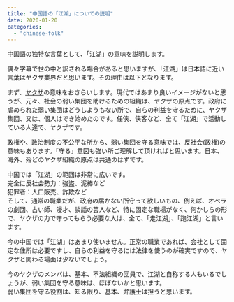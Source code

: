 ```yaml
---
title: "中国語の「江湖」についての説明"
date: 2020-01-20
categories: 
  - "chinese-folk"
---
```


中国語の独特な言葉として、「江湖」の意味を説明します。

偶々字幕で世の中と訳される場合があると思いますが、「江湖」は日本語に近い言葉はヤクザ業界だと思います。その理由は以下となります。

まず、[ヤクザ](https://ja.wikipedia.org/wiki/%E3%83%A4%E3%82%AF%E3%82%B6)の意味をおさらいします。現代ではあまり良いイメージがないと思うが、元々、社会の弱い集団を助けるための組織は、ヤクザの原点です。政府に虐められた弱い集団はどうしようもない所で、自らの利益を守るために、ヤクザ集団、又は、個人はでき始めたのです。任侠、侠客など、全て「江湖」で活動している人達で、ヤクザです。

政権や、政治制度の不公平な所から、弱い集団を守る意味では、反社会(政権)の意味もあります。「守る」意図も強い所ご理解して頂ければと思います。日本、海外、殆どのヤクザ組織の原点は共通のはずです。

中国では「江湖」の範囲は非常に広いです。  
完全に反社会勢力：強盗、泥棒など  
犯罪者：人口販売、詐欺など  
そして、通常の職業だが、政府の届かない所守って欲しいもの、例えば、オペラの劇団、占い師、漫才、談話の芸人など、特に固定な職場がなく、何かしらの形で、ヤクザの力で守ってもらう必要な人は、全て、「走江湖」、「跑江湖」と言います。

今の中国では「江湖」はあまり使いません。正常の職業であれば、会社として固定な住所は必要ですし、自らの利益を守るには法律を使うのが確実ですので、ヤクザと関わる場面は少ないでしょう。

今のヤクザのメンバは、基本、不法組織の団員で、江湖と自称する人もいるでしょうが、弱い集団を守る意味は、ほぼないかと思います。  
弱い集団を守る役割は、知る限り、基本、弁護士は担うと思います。
